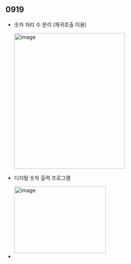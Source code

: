 ## 0919

- 숫자 자리 수 분리 (재귀호출 이용)
  
  <img width="302" height="370" alt="image" src="https://github.com/user-attachments/assets/d954a20a-dd37-4d28-9ff2-455f39ff4ba2" />

- 디지털 숫자 출력 프로그램
  
  <img width="250" height="182" alt="image" src="https://github.com/user-attachments/assets/319e7f22-32da-44a6-b2e7-ec7cd4f34ad7" />

- 
